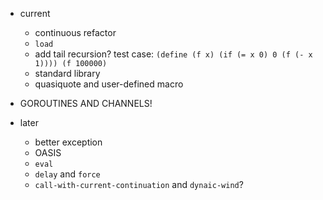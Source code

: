 * current
    * continuous refactor
    * `load`
    * add tail recursion? test case: `(define (f x) (if (= x 0) 0 (f (- x 1)))) (f 100000)`
    * standard library
    * quasiquote and user-defined macro

* GOROUTINES AND CHANNELS!

* later
    * better exception
    * OASIS
    * `eval`
    * `delay` and `force`
    * `call-with-current-continuation` and `dynaic-wind`?
